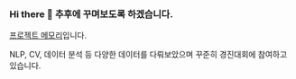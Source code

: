 ### Hi there 👋 추후에 꾸며보도록 하겠습니다.

[프로젝트 메모리](https://github.com/miffDONG/code_learning_in_Uni/tree/main/%EB%8C%80%EC%99%B8%ED%99%9C%EB%8F%99
)입니다. 

NLP, CV, 데이터 분석 등 다양한 데이터를 다뤄보았으며 꾸준히 경진대회에 참여하고 있습니다.

<!--
**miffDONG/miffDONG** is a ✨ _special_ ✨ repository because its `README.md` (this file) appears on your GitHub profile.

Here are some ideas to get you started:

- 🔭 I’m currently working on ...
- 🌱 I’m currently learning ...
- 👯 I’m looking to collaborate on ...
- 🤔 I’m looking for help with ...
- 💬 Ask me about ...
- 📫 How to reach me: ...
- 😄 Pronouns: ...
- ⚡ Fun fact: ...
-->
